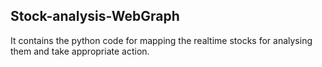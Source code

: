 ## Stock-analysis-WebGraph
It contains the python code for mapping the realtime stocks for analysing them and take appropriate action.
